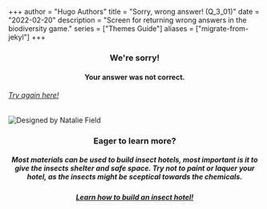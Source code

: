 +++
author = "Hugo Authors"
title = "Sorry, wrong answer! (Q_3_01)"
date = "2022-02-20"
description = "Screen for returning wrong answers in the biodiversity game."
series = ["Themes Guide"]
aliases = ["migrate-from-jekyl"]
+++

### <center> We're sorry! </center>
#### <center> Your answer was not correct. 
###### [Try again here!](https://biodivgame.github.io/archive/question-2_01/question-2_01/)

![Designed by Natalie Field](/img/insect-hotel.jpg)

### <center> Eager to learn more? </center>

##### <center> Most materials can be used to build insect hotels, most important is it to give the insects shelter and safe space. Try not to paint or laquer your hotel, as the insects might be sceptical towards the chemicals. </center>
##### <center> [Learn how to build an insect hotel!](https://www.nhm.uio.no/fakta/botanikk/nyheter/2016/lag-et-insektshotell.html) </center>



